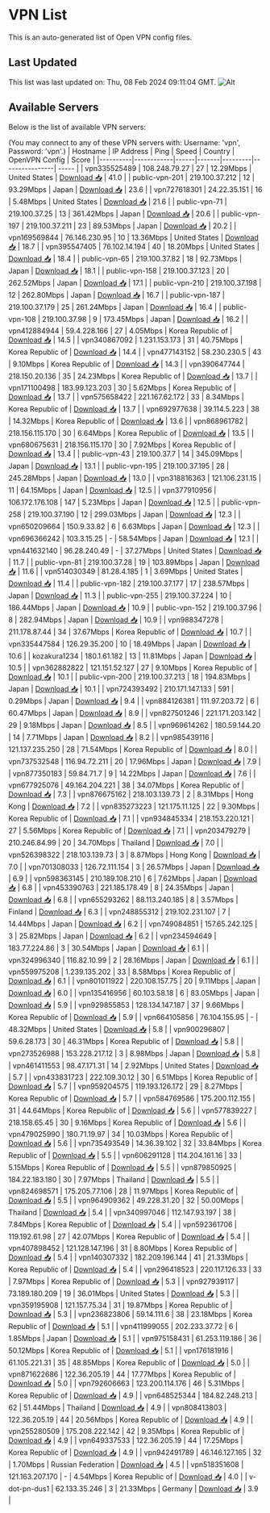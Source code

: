 # VPN List

This is an auto-generated list of Open VPN config files.

## Last Updated

This list was last updated on: Thu, 08 Feb 2024 09:11:04 GMT.
![Alt](https://repobeats.axiom.co/api/embed/186b98318ef1479477931607c1ad7d823f12451f.svg "Repobeats analytics image")

## Available Servers

Below is the list of available VPN servers:

(You may connect to any of these VPN servers with: Username: 'vpn', Password: 'vpn'.)
| Hostname | IP Address | Ping | Speed | Country | OpenVPN Config | Score |
|----------|------------|------|-------|---------|----------------| ----- |
| vpn335525489 | 108.248.79.27 | 27 | 12.29Mbps | United States | [Download 📥](./configs/server_0_US.ovpn) | 41.0 |
| public-vpn-201 | 219.100.37.212 | 12 | 93.29Mbps | Japan | [Download 📥](./configs/server_1_JP.ovpn) | 23.6 |
| vpn727618301 | 24.22.35.151 | 16 | 5.48Mbps | United States | [Download 📥](./configs/server_2_US.ovpn) | 21.6 |
| public-vpn-71 | 219.100.37.25 | 13 | 361.42Mbps | Japan | [Download 📥](./configs/server_3_JP.ovpn) | 20.6 |
| public-vpn-197 | 219.100.37.211 | 23 | 89.53Mbps | Japan | [Download 📥](./configs/server_4_JP.ovpn) | 20.2 |
| vpn169569844 | 76.146.230.95 | 10 | 13.36Mbps | United States | [Download 📥](./configs/server_5_US.ovpn) | 18.7 |
| vpn395547405 | 76.102.14.194 | 40 | 18.20Mbps | United States | [Download 📥](./configs/server_6_US.ovpn) | 18.4 |
| public-vpn-65 | 219.100.37.82 | 18 | 92.73Mbps | Japan | [Download 📥](./configs/server_7_JP.ovpn) | 18.1 |
| public-vpn-158 | 219.100.37.123 | 20 | 262.52Mbps | Japan | [Download 📥](./configs/server_8_JP.ovpn) | 17.1 |
| public-vpn-210 | 219.100.37.198 | 12 | 262.80Mbps | Japan | [Download 📥](./configs/server_9_JP.ovpn) | 16.7 |
| public-vpn-187 | 219.100.37.179 | 25 | 261.24Mbps | Japan | [Download 📥](./configs/server_10_JP.ovpn) | 16.4 |
| public-vpn-108 | 219.100.37.98 | 9 | 173.45Mbps | Japan | [Download 📥](./configs/server_11_JP.ovpn) | 16.2 |
| vpn412884944 | 59.4.228.166 | 27 | 4.05Mbps | Korea Republic of | [Download 📥](./configs/server_12_KR.ovpn) | 14.5 |
| vpn340867092 | 1.231.153.173 | 31 | 40.75Mbps | Korea Republic of | [Download 📥](./configs/server_13_KR.ovpn) | 14.4 |
| vpn477143152 | 58.230.230.5 | 43 | 9.10Mbps | Korea Republic of | [Download 📥](./configs/server_14_KR.ovpn) | 14.3 |
| vpn390647744 | 218.150.20.136 | 35 | 24.23Mbps | Korea Republic of | [Download 📥](./configs/server_15_KR.ovpn) | 13.7 |
| vpn171100498 | 183.99.123.203 | 30 | 5.62Mbps | Korea Republic of | [Download 📥](./configs/server_16_KR.ovpn) | 13.7 |
| vpn575658422 | 221.167.62.172 | 33 | 8.34Mbps | Korea Republic of | [Download 📥](./configs/server_17_KR.ovpn) | 13.7 |
| vpn692977638 | 39.114.5.223 | 38 | 14.32Mbps | Korea Republic of | [Download 📥](./configs/server_18_KR.ovpn) | 13.6 |
| vpn868961782 | 218.156.115.170 | 30 | 6.64Mbps | Korea Republic of | [Download 📥](./configs/server_19_KR.ovpn) | 13.5 |
| vpn680675631 | 218.156.115.170 | 30 | 7.92Mbps | Korea Republic of | [Download 📥](./configs/server_20_KR.ovpn) | 13.4 |
| public-vpn-43 | 219.100.37.7 | 14 | 345.09Mbps | Japan | [Download 📥](./configs/server_21_JP.ovpn) | 13.1 |
| public-vpn-195 | 219.100.37.195 | 28 | 245.28Mbps | Japan | [Download 📥](./configs/server_22_JP.ovpn) | 13.0 |
| vpn318816363 | 121.106.231.15 | 11 | 64.15Mbps | Japan | [Download 📥](./configs/server_23_JP.ovpn) | 12.5 |
| vpn377910956 | 106.172.176.108 | 147 | 5.23Mbps | Japan | [Download 📥](./configs/server_24_JP.ovpn) | 12.5 |
| public-vpn-258 | 219.100.37.190 | 12 | 299.03Mbps | Japan | [Download 📥](./configs/server_25_JP.ovpn) | 12.3 |
| vpn650209664 | 150.9.33.82 | 6 | 6.63Mbps | Japan | [Download 📥](./configs/server_26_JP.ovpn) | 12.3 |
| vpn696366242 | 103.3.15.25 | - | 58.54Mbps | Japan | [Download 📥](./configs/server_27_JP.ovpn) | 12.1 |
| vpn441632140 | 96.28.240.49 | - | 37.27Mbps | United States | [Download 📥](./configs/server_28_US.ovpn) | 11.7 |
| public-vpn-81 | 219.100.37.28 | 19 | 103.89Mbps | Japan | [Download 📥](./configs/server_29_JP.ovpn) | 11.6 |
| vpn514030349 | 81.28.4.185 | 1 | 3.69Mbps | United States | [Download 📥](./configs/server_30_US.ovpn) | 11.4 |
| public-vpn-182 | 219.100.37.177 | 17 | 238.57Mbps | Japan | [Download 📥](./configs/server_31_JP.ovpn) | 11.3 |
| public-vpn-255 | 219.100.37.224 | 10 | 186.44Mbps | Japan | [Download 📥](./configs/server_32_JP.ovpn) | 10.9 |
| public-vpn-152 | 219.100.37.96 | 8 | 282.94Mbps | Japan | [Download 📥](./configs/server_33_JP.ovpn) | 10.9 |
| vpn988347278 | 211.178.87.44 | 34 | 37.67Mbps | Korea Republic of | [Download 📥](./configs/server_34_KR.ovpn) | 10.7 |
| vpn335447584 | 126.29.35.200 | 10 | 18.49Mbps | Japan | [Download 📥](./configs/server_35_JP.ovpn) | 10.6 |
| kozakura1234 | 180.1.61.182 | 13 | 11.81Mbps | Japan | [Download 📥](./configs/server_36_JP.ovpn) | 10.5 |
| vpn362882822 | 121.151.52.127 | 27 | 9.10Mbps | Korea Republic of | [Download 📥](./configs/server_37_KR.ovpn) | 10.1 |
| public-vpn-200 | 219.100.37.213 | 18 | 194.83Mbps | Japan | [Download 📥](./configs/server_38_JP.ovpn) | 10.1 |
| vpn724393492 | 210.171.147.133 | 591 | 0.29Mbps | Japan | [Download 📥](./configs/server_39_JP.ovpn) | 9.4 |
| vpn884126381 | 111.97.203.72 | 6 | 60.47Mbps | Japan | [Download 📥](./configs/server_40_JP.ovpn) | 8.9 |
| vpn827501246 | 221.171.203.142 | 29 | 9.18Mbps | Japan | [Download 📥](./configs/server_41_JP.ovpn) | 8.5 |
| vpn969614262 | 180.59.144.20 | 14 | 7.71Mbps | Japan | [Download 📥](./configs/server_42_JP.ovpn) | 8.2 |
| vpn985439116 | 121.137.235.250 | 28 | 71.54Mbps | Korea Republic of | [Download 📥](./configs/server_43_KR.ovpn) | 8.0 |
| vpn737532548 | 116.94.72.211 | 20 | 17.96Mbps | Japan | [Download 📥](./configs/server_44_JP.ovpn) | 7.9 |
| vpn877350183 | 59.84.71.7 | 9 | 14.22Mbps | Japan | [Download 📥](./configs/server_45_JP.ovpn) | 7.6 |
| vpn677925076 | 49.164.204.221 | 38 | 34.07Mbps | Korea Republic of | [Download 📥](./configs/server_46_KR.ovpn) | 7.3 |
| vpn876675162 | 218.103.139.73 | 2 | 8.31Mbps | Hong Kong | [Download 📥](./configs/server_47_HK.ovpn) | 7.2 |
| vpn835273223 | 121.175.11.125 | 22 | 9.30Mbps | Korea Republic of | [Download 📥](./configs/server_48_KR.ovpn) | 7.1 |
| vpn934845334 | 218.153.220.121 | 27 | 5.56Mbps | Korea Republic of | [Download 📥](./configs/server_49_KR.ovpn) | 7.1 |
| vpn203479279 | 210.246.84.99 | 20 | 34.70Mbps | Thailand | [Download 📥](./configs/server_50_TH.ovpn) | 7.0 |
| vpn526398322 | 218.103.139.73 | 3 | 8.87Mbps | Hong Kong | [Download 📥](./configs/server_51_HK.ovpn) | 7.0 |
| vpn701308033 | 126.72.111.154 | 3 | 26.57Mbps | Japan | [Download 📥](./configs/server_52_JP.ovpn) | 6.9 |
| vpn598363145 | 210.189.108.210 | 6 | 7.62Mbps | Japan | [Download 📥](./configs/server_53_JP.ovpn) | 6.8 |
| vpn453390763 | 221.185.178.49 | 8 | 24.35Mbps | Japan | [Download 📥](./configs/server_54_JP.ovpn) | 6.8 |
| vpn655293262 | 88.113.240.185 | 8 | 3.57Mbps | Finland | [Download 📥](./configs/server_55_FI.ovpn) | 6.3 |
| vpn248855312 | 219.102.231.107 | 7 | 14.44Mbps | Japan | [Download 📥](./configs/server_56_JP.ovpn) | 6.2 |
| vpn749084851 | 157.65.242.125 | 3 | 25.82Mbps | Japan | [Download 📥](./configs/server_57_JP.ovpn) | 6.2 |
| vpn234594649 | 183.77.224.86 | 3 | 30.54Mbps | Japan | [Download 📥](./configs/server_58_JP.ovpn) | 6.1 |
| vpn324996340 | 116.82.10.99 | 2 | 28.16Mbps | Japan | [Download 📥](./configs/server_59_JP.ovpn) | 6.1 |
| vpn559975208 | 1.239.135.202 | 33 | 8.58Mbps | Korea Republic of | [Download 📥](./configs/server_60_KR.ovpn) | 6.1 |
| vpn801011922 | 220.108.157.75 | 20 | 9.11Mbps | Japan | [Download 📥](./configs/server_61_JP.ovpn) | 6.0 |
| vpn135416956 | 60.103.58.18 | 6 | 83.05Mbps | Japan | [Download 📥](./configs/server_62_JP.ovpn) | 5.9 |
| vpn929855853 | 128.134.147.187 | 37 | 9.66Mbps | Korea Republic of | [Download 📥](./configs/server_63_KR.ovpn) | 5.9 |
| vpn664105856 | 76.104.155.95 | - | 48.32Mbps | United States | [Download 📥](./configs/server_64_US.ovpn) | 5.8 |
| vpn900296807 | 59.6.28.173 | 30 | 46.31Mbps | Korea Republic of | [Download 📥](./configs/server_65_KR.ovpn) | 5.8 |
| vpn273526988 | 153.228.217.12 | 3 | 8.98Mbps | Japan | [Download 📥](./configs/server_66_JP.ovpn) | 5.8 |
| vpn461411553 | 98.47.171.31 | 14 | 2.92Mbps | United States | [Download 📥](./configs/server_67_US.ovpn) | 5.7 |
| vpn433831723 | 222.109.30.12 | 30 | 6.51Mbps | Korea Republic of | [Download 📥](./configs/server_68_KR.ovpn) | 5.7 |
| vpn959204575 | 119.193.126.172 | 29 | 8.27Mbps | Korea Republic of | [Download 📥](./configs/server_69_KR.ovpn) | 5.7 |
| vpn584769586 | 175.200.112.155 | 31 | 44.64Mbps | Korea Republic of | [Download 📥](./configs/server_70_KR.ovpn) | 5.6 |
| vpn577839227 | 218.158.65.45 | 30 | 9.16Mbps | Korea Republic of | [Download 📥](./configs/server_71_KR.ovpn) | 5.6 |
| vpn479025990 | 180.71.19.97 | 34 | 10.03Mbps | Korea Republic of | [Download 📥](./configs/server_72_KR.ovpn) | 5.6 |
| vpn735493549 | 14.36.39.102 | 32 | 33.84Mbps | Korea Republic of | [Download 📥](./configs/server_73_KR.ovpn) | 5.5 |
| vpn606291128 | 114.204.161.16 | 33 | 5.15Mbps | Korea Republic of | [Download 📥](./configs/server_74_KR.ovpn) | 5.5 |
| vpn879850925 | 184.22.183.180 | 30 | 7.97Mbps | Thailand | [Download 📥](./configs/server_75_TH.ovpn) | 5.5 |
| vpn824698571 | 175.205.77.106 | 28 | 11.97Mbps | Korea Republic of | [Download 📥](./configs/server_76_KR.ovpn) | 5.5 |
| vpn964909362 | 49.228.31.20 | 32 | 50.00Mbps | Thailand | [Download 📥](./configs/server_77_TH.ovpn) | 5.4 |
| vpn340997046 | 112.147.93.197 | 38 | 7.84Mbps | Korea Republic of | [Download 📥](./configs/server_78_KR.ovpn) | 5.4 |
| vpn592361706 | 119.192.61.98 | 27 | 42.07Mbps | Korea Republic of | [Download 📥](./configs/server_79_KR.ovpn) | 5.4 |
| vpn407898452 | 121.128.147.196 | 31 | 8.80Mbps | Korea Republic of | [Download 📥](./configs/server_80_KR.ovpn) | 5.4 |
| vpn140307332 | 182.209.196.144 | 41 | 21.33Mbps | Korea Republic of | [Download 📥](./configs/server_81_KR.ovpn) | 5.4 |
| vpn296418523 | 220.117.126.33 | 33 | 7.97Mbps | Korea Republic of | [Download 📥](./configs/server_82_KR.ovpn) | 5.3 |
| vpn927939117 | 73.189.180.209 | 19 | 36.01Mbps | United States | [Download 📥](./configs/server_83_US.ovpn) | 5.3 |
| vpn359195908 | 121.157.75.34 | 31 | 19.87Mbps | Korea Republic of | [Download 📥](./configs/server_84_KR.ovpn) | 5.3 |
| vpn236823806 | 59.14.111.6 | 38 | 23.18Mbps | Korea Republic of | [Download 📥](./configs/server_85_KR.ovpn) | 5.1 |
| vpn411999055 | 202.233.37.72 | 6 | 1.85Mbps | Japan | [Download 📥](./configs/server_86_JP.ovpn) | 5.1 |
| vpn975158431 | 61.253.119.186 | 36 | 50.12Mbps | Korea Republic of | [Download 📥](./configs/server_87_KR.ovpn) | 5.1 |
| vpn176181916 | 61.105.221.31 | 35 | 48.85Mbps | Korea Republic of | [Download 📥](./configs/server_88_KR.ovpn) | 5.0 |
| vpn871622686 | 122.36.205.19 | 44 | 17.77Mbps | Korea Republic of | [Download 📥](./configs/server_89_KR.ovpn) | 5.0 |
| vpn792606663 | 123.200.114.176 | 46 | 5.31Mbps | Korea Republic of | [Download 📥](./configs/server_90_KR.ovpn) | 4.9 |
| vpn648525344 | 184.82.248.213 | 62 | 51.44Mbps | Thailand | [Download 📥](./configs/server_91_TH.ovpn) | 4.9 |
| vpn808413803 | 122.36.205.19 | 44 | 20.56Mbps | Korea Republic of | [Download 📥](./configs/server_92_KR.ovpn) | 4.9 |
| vpn255280509 | 175.208.222.142 | 42 | 9.35Mbps | Korea Republic of | [Download 📥](./configs/server_93_KR.ovpn) | 4.9 |
| vpn649337533 | 122.36.205.19 | 44 | 17.25Mbps | Korea Republic of | [Download 📥](./configs/server_94_KR.ovpn) | 4.9 |
| vpn942491789 | 46.146.127.165 | 32 | 1.70Mbps | Russian Federation | [Download 📥](./configs/server_95_RU.ovpn) | 4.5 |
| vpn518351608 | 121.163.207.170 | - | 4.54Mbps | Korea Republic of | [Download 📥](./configs/server_96_KR.ovpn) | 4.0 |
| v-dot-pn-dus1 | 62.133.35.246 | 3 | 21.33Mbps | Germany | [Download 📥](./configs/server_97_DE.ovpn) | 3.9 |
